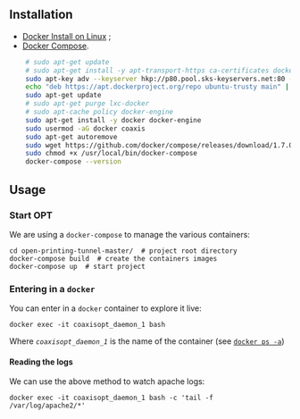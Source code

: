 ## Installation

* [Docker Install on Linux](https://docs.docker.com/linux/step_one/) ;
* [Docker Compose](https://docs.docker.com/compose/install/).

```bash
    # sudo apt-get update
    # sudo apt-get install -y apt-transport-https ca-certificates docker linux-image-extra-$(uname -r)
    sudo apt-key adv --keyserver hkp://p80.pool.sks-keyservers.net:80 --recv-keys 58118E89F3A912897C070ADBF76221572C52609D
    echo "deb https://apt.dockerproject.org/repo ubuntu-trusty main" | sudo tee -a /etc/apt/sources.list.d/docker.list
    sudo apt-get update
    # sudo apt-get purge lxc-docker
    # sudo apt-cache policy docker-engine
    sudo apt-get install -y docker docker-engine
    sudo usermod -aG docker coaxis
    sudo apt-get autoremove
    sudo wget https://github.com/docker/compose/releases/download/1.7.0/docker-compose-`uname -s`-`uname -m` -O /usr/local/bin/docker-compose
    sudo chmod +x /usr/local/bin/docker-compose
    docker-compose --version
```

## Usage

### Start OPT

We are using a `docker-compose` to manage the various containers: 

    cd open-printing-tunnel-master/  # project root directory
    docker-compose build  # create the containers images 
    docker-compose up  # start project
    
### Entering in a `docker`

You can enter in a `docker` container to explore it live:

    docker exec -it coaxisopt_daemon_1 bash
    
Where _`coaxisopt_daemon_1`_ is the name of the container (see [`docker ps -a`](https://docs.docker.com/engine/reference/commandline/ps/))

#### Reading the logs

We can use the above method to watch apache logs:

    docker exec -it coaxisopt_daemon_1 bash -c 'tail -f /var/log/apache2/*'
